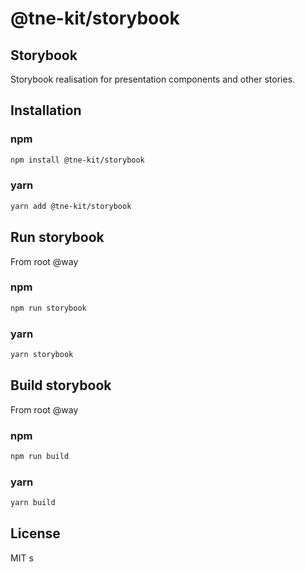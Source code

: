 # @tne-kit/storybook
## Storybook
Storybook realisation for presentation components and other stories.

## Installation

### npm
```sh
npm install @tne-kit/storybook
```
### yarn
```sh
yarn add @tne-kit/storybook
```
## Run storybook
From root @way
### npm
```sh
npm run storybook
```
### yarn
```sh
yarn storybook
```
## Build storybook
From root @way
### npm
```sh
npm run build
```
### yarn
```sh
yarn build
```
## License

MIT
s